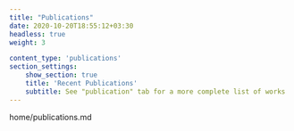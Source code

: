 ```yaml
---
title: "Publications"
date: 2020-10-20T18:55:12+03:30
headless: true
weight: 3

content_type: 'publications'
section_settings:
    show_section: true
    title: 'Recent Publications'
    subtitle: See "publication" tab for a more complete list of works     
---
```


home/publications.md

